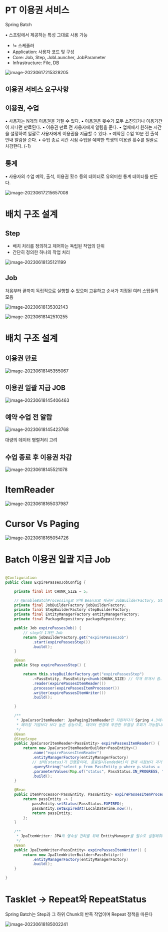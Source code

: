 # PT 이용권 서비스

Spring Batch



• 스프링에서 제공하는 특성 그대로 사용 가능

* != 스케줄러
* Application: 사용자 코드 및 구성
*  Core: Job, Step, JobLauncher, JobParameter
* Infrastructure: File, DB

![image-20230617215328205](./images//image-20230617215328205.png)



## 이용권 서비스 요구사항
## 이용권, 수업

• 사용자는 N개의 이용권을 가질 수 있다.
• 이용권은 횟수가 모두 소진되거나 이용기간이 지나면 만료된다.
• 이용권 만료 전 사용자에게 알림을 준다.
• 업체에서 원하는 시간을 설정하여 일괄로 사용자에게 이용권을 지급할 수 있다.
• 예약된 수업 10분 전 출석 안내 알람을 준다.
• 수업 종료 시간 시점 수업을 예약한 학생의 이용권 횟수를 일괄로 차감한다. (-1)



## 통계
• 사용자의 수업 예약, 출석, 이용권 횟수 등의 데이터로 유의미한 통계 데이터를 만든다.

![image-20230617215657008](./images//image-20230617215657008.png)



# 배치 구조 설계

## Step

* 배치 처리를 정의하고 제어하는 독립된 작업의 단위
*  간단히 정의한 하나의 작업 처리

![image-20230618135121199](./images//image-20230618135121199.png)

## Job

처음부터 끝까지 독립적으로 실행할 수 있으며 고유하고 순서가 지정된 여러 스텝들의 모음

![image-20230618135302143](./images//image-20230618135302143.png)

![image-20230618142510255](./images//image-20230618142510255.png)



# 배치 구조 설계

## 이용권 만료

![image-20230618145355067](./images//image-20230618145355067.png)



## 이용권 일괄 지급 JOB

![image-20230618145406463](./images//image-20230618145406463.png)

## 예약 수업 전 알람
![image-20230618145423768](./images//image-20230618145423768.png)

대량의 데이터 병렬처리 고려 

## 수업 종료 후 이용권 차감

![image-20230618145521078](./images//image-20230618145521078.png)



# ItemReader

![image-20230618165037987](./images//image-20230618165037987.png)

# Cursor Vs Paging

![image-20230618165054726](./images//image-20230618165054726.png)

# Batch 이용권 일괄 지급 Job

```java

@Configuration
public class ExpirePassesJobConfig {

	private final int CHUNK_SIZE = 5;

	// @EnableBatchProcessing로 인해 Bean으로 제공된 JobBuilderFactory, StepBuilderFactory
	private final JobBuilderFactory jobBuilderFactory;
	private final StepBuilderFactory stepBuilderFactory;
	private final EntityManagerFactory entityManagerFactory;
	private final PackageRepository packageRepository;

	public Job expirePassesJob() {
		// step이 1개인 Job
		return jobBuilderFactory.get("expirePassesJob")
			.start(expirePassesStep())
			.build();
	}

	@Bean
	public Step expirePassesStep() {

		return this.stepBuilderFactory.get("expirePassesStep")
			.<PassEntity, PassEntity>chunk(CHUNK_SIZE) // 작개 쪼개서 씀. 원래는 적게 안한다.
			.reader(expirePassesItemReader())
			.processor(expirePassesItemProcessor())
			.writer(expirePassesItemWriter())
			.build();

	}

	/**
	 * JpaCursorItemReader: JpaPagingItemReader만 지원하다가 Spring 4.3에서 추가되었습니다.
	 * 페이징 기법보다 보다 높은 성능으로, 데이터 변경에 무관한 무결성 조회가 가능합니다.
	 */
	@Bean
	@StepScope
	public JpaCursorItemReader<PassEntity> expirePassesItemReader() {
		return new JpaCursorItemReaderBuilder<PassEntity>()
			.name("expirePassesItemReader")
			.entityManagerFactory(entityManagerFactory)
			// 상태(status)가 진행중이며, 종료일시(endedAt)이 현재 시점보다 과거일 경우 만료 대상이 됩니다.
			.queryString("select p from PassEntity p where p.status = :status and p.endedAt <= :endedAt")
			.parameterValues(Map.of("status", PassStatus.IN_PROGRESS, "endedAt", LocalDateTime.now()))
			.build();
	}

	@Bean
	public ItemProcessor<PassEntity, PassEntity> expirePassesItemProcessor() {
		return passEntity -> {
			passEntity.setStatus(PassStatus.EXPIRED);
			passEntity.setExpiredAt(LocalDateTime.now());
			return passEntity;
		};
	}

	/**
	 * JpaItemWriter: JPA의 영속성 관리를 위해 EntityManager를 필수로 설정해줘야 합니다.
	 */
	@Bean
	public JpaItemWriter<PassEntity> expirePassesItemWriter() {
		return new JpaItemWriterBuilder<PassEntity>()
			.entityManagerFactory(entityManagerFactory)
			.build();
	}

}

```



# Tasklet -> Repeat와 RepeatStatus

Spring Batch는 Step과 그 하위 Chunk의 반족 작업이며 Repeat 정책을 따른다

![image-20230618185002241](./images//image-20230618185002241.png)